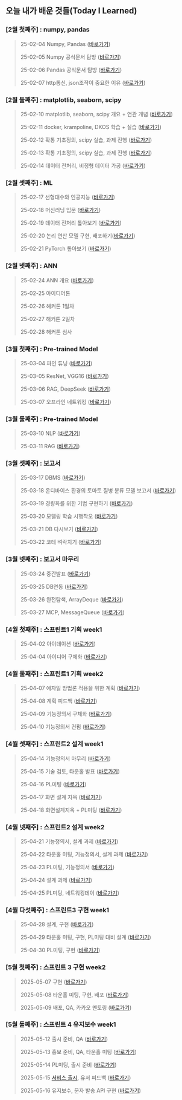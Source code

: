 ## 오늘 내가 배운 것들(Today I Learned)

### [2월 첫째주] : numpy, pandas
> 25-02-04 Numpy, Pandas ([바로가기](2-Feb/2025-02-04.md))
>
> 25-02-05 Numpy 공식문서 탐방 ([바로가기](2-Feb/2025-02-05.md))
> 
> 25-02-06 Pandas 공식문서 탐방 ([바로가기](2-Feb/2025-02-06.md))
>
> 25-02-07 http통신, json조작이 중요한 이유 ([바로가기](2-Feb/2025-02-07.md))
### [2월 둘째주] : matplotlib, seaborn, scipy
> 25-02-10 matplotlib, seaborn, scipy 개요 + 연관 개념 ([바로가기](2-Feb/2025-02-10.md))
>
> 25-02-11 docker, krampoline, DKOS 학습 + 실습 ([바로가기](2-Feb/2025-02-11.md)) 
>
> 25-02-12 확통 기초정의, scipy 실습, 과제 진행 ([바로가기](2-Feb/2025-02-12.md))
>
> 25-02-13 확통 기초정의, scipy 실습, 과제 진행 ([바로가기](2-Feb/2025-02-13.md))
>
> 25-02-14 데이터 전처리, 비정형 데이터 가공 ([바로가기](2-Feb/2025-02-14.md))
### [2월 셋째주] : ML
> 25-02-17 선형대수와 인공지능 ([바로가기](2-Feb/2025-02-17.md))
>
> 25-02-18 머신러닝 입문 ([바로가기](2-Feb/2025-02-18.md))
> 
> 25-02-19 데이터 전처리 톺아보기 ([바로가기](2-Feb/2025-02-19.md))
>
> 25-02-20 논리 연산 모델 구현, 배포하기([바로가기](2-Feb/2025-02-20.md))
> 
> 25-02-21 PyTorch 톺아보기 ([바로가기](2-Feb/2025-02-21.md))
### [2월 넷째주] : ANN
> 25-02-24 ANN 개요 ([바로가기](2-Feb/2025-02-24.md))
>
> 25-02-25 아이디어톤
>
> 25-02-26 해커톤 1일차
>
> 25-02-27 해커톤 2일차
>
> 25-02-28 해커톤 심사 
### [3월 첫째주] : Pre-trained Model
> 25-03-04 파인 튜닝 ([바로가기](3-Mar/2025-03-04.md))
>
> 25-03-05 ResNet, VGG16 ([바로가기](3-Mar/2025-03-05.md))
>
> 25-03-06 RAG, DeepSeek ([바로가기](3-Mar/2025-03-06.md))
>
> 25-03-07 오프라인 네트워킹 ([바로가기](3-Mar/2025-03-07.md))
### [3월 둘째주] : Pre-trained Model
> 25-03-10 NLP ([바로가기](3-Mar/2025-03-10.md))
>
> 25-03-11 RAG ([바로가기](3-Mar/2025-03-11.md))
### [3월 셋째주] : 보고서
> 25-03-17 DBMS ([바로가기](3-Mar/2025-03-17.md))
>
> 25-03-18 온디바이스 환경의 토마토 질병 분류 모델 보고서 ([바로가기](3-Mar/2025-03-18.md))
>
> 25-03-19 경량화를 위한 기법 구현하기 ([바로가기](3-Mar/2025-03-19.md))
>
> 25-03-20 모델링 학습 시행착오 ([바로가기](3-Mar/2025-03-20.md))
>
> 25-03-21 DB 다시보기 ([바로가기](3-Mar/2025-03-21.md))
>
> 25-03-22 코테 벼락치기 ([바로가기](3-Mar/2025-03-22.md))
### [3월 넷째주] : 보고서 마무리
> 25-03-24 중간발표 ([바로가기](3-Mar/2025-03-24.md))
>
> 25-03-25 DB연동 ([바로가기](3-Mar/2025-03-25.md))
>
> 25-03-26 완전탐색, ArrayDeque ([바로가기](3-Mar/2025-03-26.md))
>
> 25-03-27 MCP, MessageQueue ([바로가기](3-Mar/2025-03-27.md))
### [4월 첫째주] : 스프린트1 기획 week1
> 25-04-02 아이데이션 ([바로가기](4-Apr/2025-04-02.md))
>
> 25-04-04 아이디어 구체화 ([바로가기](4-Apr/2025-04-04.md))
>
### [4월 둘째주] : 스프린트1 기획 week2
> 25-04-07 애자일 방법론 적용을 위한 계획 ([바로가기](4-Apr/2025-04-07.md))
>
> 25-04-08 계획 피드백 ([바로가기](4-Apr/2025-04-08.md))
>
> 25-04-09 기능정의서 구체화 ([바로가기](4-Apr/2025-04-09.md))
>
> 25-04-10 기능정의서 컨펌 ([바로가기](4-Apr/2025-04-10.md))
### [4월 셋째주] : 스프린트2 설계 week1
> 25-04-14 기능정의서 마무리 ([바로가기](4-Apr/2025-04-14.md))
>
> 25-04-15 기술 검토, 타운홀 발표 ([바로가기](4-Apr/2025-04-15.md))
>
> 25-04-16 PL미팅 ([바로가기](4-Apr/2025-04-16.md))
>
> 25-04-17 화면 설계 지옥 ([바로가기](4-Apr/2025-04-16.md))
>
> 25-04-18 화면설계지옥 + PL미팅 ([바로가기](4-Apr/2025-04-16.md))
### [4월 넷째주] : 스프린트2 설계 week2
> 25-04-21 기능정의서, 설계 과제 ([바로가기](4-Apr/2025-04-21.md))
> 
> 25-04-22 타운홀 미팅, 기능정의서, 설계 과제 ([바로가기](4-Apr/2025-04-22.md))
>
> 25-04-23 PL미팅, 기능정의서 ([바로가기](4-Apr/2025-04-23.md))
>
> 25-04-24 설계 과제 ([바로가기](4-Apr/2025-04-24.md))
>
> 25-04-25 PL미팅, 네트워킹데이 ([바로가기](4-Apr/2025-04-25.md))

### [4월 다섯째주] : 스프린트3 구현 week1
> 25-04-28 설계, 구현 ([바로가기](4-Apr/2025-04-28.md))
>
> 25-04-29 타운홀 미팅, 구현, PL미팅 대비 설계 ([바로가기](4-Apr/2025-04-29.md))
>
> 25-04-30 PL미팅, 구현 ([바로가기](4-Apr/2025-04-30.md))

### [5월 첫째주] : 스프린트 3 구현 week2
> 2025-05-07 구현 ([바로가기](5-May/2025-05-07.md))
>
> 2025-05-08 타운홀 미팅, 구현, 배포 ([바로가기](5-May/2025-05-08.md))
>
> 2025-05-09 배포, QA, 카카오 멘토링 ([바로가기](5-May/2025-05-09.md))

### [5월 둘째주] : 스프린트 4 유지보수 week1
> 2025-05-12 출시 준비, QA ([바로가기](5-May/2025-05-12.md))
>
> 2025-05-13 홍보 준비, QA, 타운홀 미팅 ([바로가기](5-May/2025-05-13.md))
>
> 2025-05-14 PL미팅, 출시 준비 ([바로가기](5-May/2025-05-14.md))
>
> 2025-05-15 [서비스 출시](https://moongsan.com), 유저 피드백 ([바로가기](5-May/2025-05-15.md))
>
> 2025-05-16 유지보수, 문자 발송 API 구현 ([바로가기](5-May/2025-05-16.md))
